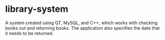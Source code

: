 # library-system
A system created using QT, MySQL, and C++, which works with checking books out and returning books. The application also specifies the date that it needs to be returned.

